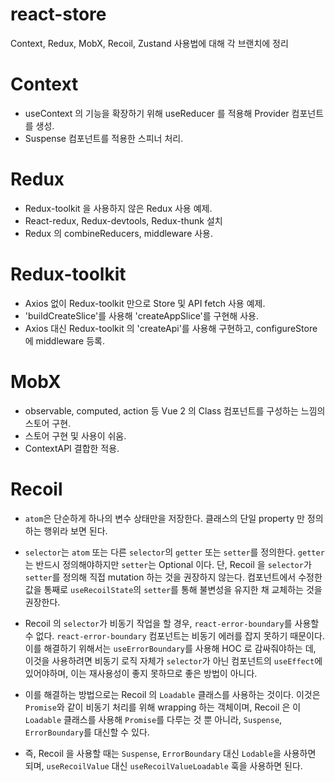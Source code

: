 # react-store
Context, Redux, MobX, Recoil, Zustand 사용법에 대해 각 브랜치에 정리

# Context

- useContext 의 기능을 확장하기 위해 useReducer 를 적용해 Provider 컴포넌트를 생성.
- Suspense 컴포넌트를 적용한 스피너 처리.

# Redux

- Redux-toolkit 을 사용하지 않은 Redux 사용 예제.
- React-redux, Redux-devtools, Redux-thunk 설치
- Redux 의 combineReducers, middleware 사용.

# Redux-toolkit

- Axios 없이 Redux-toolkit 만으로 Store 및 API fetch 사용 예제.
- 'buildCreateSlice'를 사용해 'createAppSlice'를 구현해 사용.
- Axios 대신 Redux-toolkit 의 'createApi'를 사용해 구현하고, configureStore 에 middleware 등록.

# MobX

- observable, computed, action 등 Vue 2 의 Class 컴포넌트를 구성하는 느낌의 스토어 구현.
- 스토어 구현 및 사용이 쉬움.
- ContextAPI 결합한 적용.

# Recoil

- `atom`은 단순하게 하나의 변수 상태만을 저장한다. 클래스의 단일 property 만 정의하는 행위라 보면 된다.
- `selector`는 `atom` 또는 다른 `selector`의 `getter` 또는 `setter`를 정의한다. `getter`는
  반드시 정의해야하지만 `setter`는 Optional 이다. 단, Recoil 을 `selector`가 `setter`를 정의해
  직접 mutation 하는 것을 권장하지 않는다. 컴포넌트에서 수정한 값을 통째로 `useRecoilState`의
  `setter`를 통해 불변성을 유지한 채 교체하는 것을 권장한다.

- Recoil 의 `selector`가 비동기 작업을 할 경우, `react-error-boundary`를 사용할 수 없다.
  `react-error-boundary` 컴포넌트는 비동기 에러를 잡지 못하기 때문이다. 이를 해결하기 위해서는
  `useErrorBoundary`를 사용해 HOC 로 감싸줘야하는 데, 이것을 사용하려면 비동기 로직 자체가 `selector`가
  아닌 컴포넌트의 `useEffect`에 있어야하며, 이는 재사용성이 좋지 못하므로 좋은 방법이 아니다.
- 이를 해결하는 방법으로는 Recoil 의 `Loadable` 클래스를 사용하는 것이다. 이것은  `Promise`와 같이
  비동기 처리를 위해 wrapping 하는 객체이며, Recoil 은 이 `Loadable` 클래스를 사용해 `Promise`를
  다루는 것 뿐 아니라, `Suspense`, `ErrorBoundary`를 대신할 수 있다.
- 즉, Recoil 을 사용할 때는 `Suspense`, `ErrorBoundary` 대신 `Lodable`을 사용하면 되며,
  `useRecoilValue` 대신 `useRecoilValueLoadable` 훅을 사용하면 된다.
